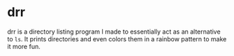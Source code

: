 # drr
drr is a directory listing program I made to essentially act as an alternative to `ls`. It prints directories and even colors them in a rainbow pattern to make it more fun.
